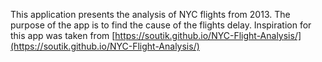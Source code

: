 This application presents the analysis of NYC flights from 2013. The purpose of the app is to find the cause of the flights delay. Inspiration for this app was taken from [https://soutik.github.io/NYC-Flight-Analysis/](https://soutik.github.io/NYC-Flight-Analysis/)
